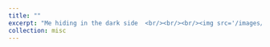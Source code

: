 ```yaml
---
title: ""
excerpt: "Me hiding in the dark side  <br/><br/><br/><img src='/images/20170519s.png'>"
collection: misc
---
```

